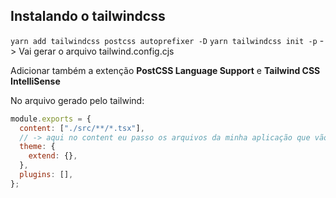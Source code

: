 ## Instalando o tailwindcss

`yarn add tailwindcss postcss autoprefixer -D`
`yarn tailwindcss init -p` -> Vai gerar o arquivo tailwind.config.cjs

Adicionar também a extenção **PostCSS Language Support** e **Tailwind CSS IntelliSense**

No arquivo gerado pelo tailwind:

```cjs
module.exports = {
  content: ["./src/**/*.tsx"],
  // -> aqui no content eu passo os arquivos da minha aplicação que vão utilizar o tailwind
  theme: {
    extend: {},
  },
  plugins: [],
};
```
